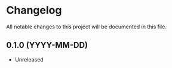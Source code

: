 # Changelog

All notable changes to this project will be documented in this file.

## 0.1.0 (YYYY-MM-DD)

- Unreleased
